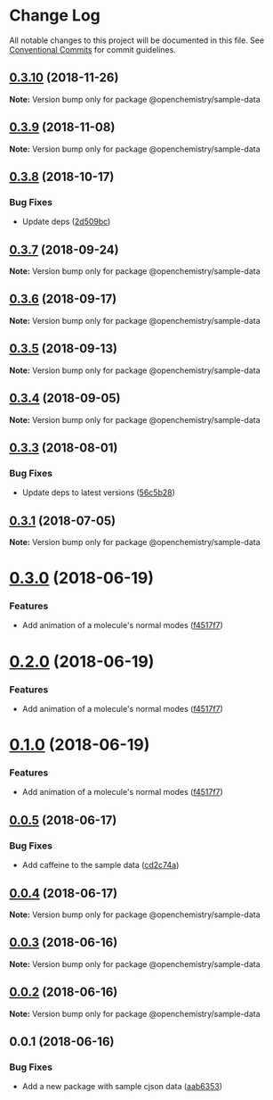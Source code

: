# Change Log

All notable changes to this project will be documented in this file.
See [Conventional Commits](https://conventionalcommits.org) for commit guidelines.

## [0.3.10](https://github.com/OpenChemistry/oc-web-components/compare/@openchemistry/sample-data@0.3.9...@openchemistry/sample-data@0.3.10) (2018-11-26)

**Note:** Version bump only for package @openchemistry/sample-data





## [0.3.9](https://github.com/OpenChemistry/oc-web-components/compare/@openchemistry/sample-data@0.3.8...@openchemistry/sample-data@0.3.9) (2018-11-08)

**Note:** Version bump only for package @openchemistry/sample-data





## [0.3.8](https://github.com/OpenChemistry/oc-web-components/compare/@openchemistry/sample-data@0.3.7...@openchemistry/sample-data@0.3.8) (2018-10-17)


### Bug Fixes

* Update deps ([2d509bc](https://github.com/OpenChemistry/oc-web-components/commit/2d509bc))





<a name="0.3.7"></a>
## [0.3.7](https://github.com/OpenChemistry/oc-web-components/compare/@openchemistry/sample-data@0.3.6...@openchemistry/sample-data@0.3.7) (2018-09-24)




**Note:** Version bump only for package @openchemistry/sample-data

<a name="0.3.6"></a>
## [0.3.6](https://github.com/OpenChemistry/oc-web-components/compare/@openchemistry/sample-data@0.3.5...@openchemistry/sample-data@0.3.6) (2018-09-17)




**Note:** Version bump only for package @openchemistry/sample-data

<a name="0.3.5"></a>
## [0.3.5](https://github.com/OpenChemistry/oc-web-components/compare/@openchemistry/sample-data@0.3.4...@openchemistry/sample-data@0.3.5) (2018-09-13)




**Note:** Version bump only for package @openchemistry/sample-data

<a name="0.3.4"></a>
## [0.3.4](https://github.com/OpenChemistry/oc-web-components/compare/@openchemistry/sample-data@0.3.3...@openchemistry/sample-data@0.3.4) (2018-09-05)




**Note:** Version bump only for package @openchemistry/sample-data

<a name="0.3.3"></a>
## [0.3.3](https://github.com/OpenChemistry/oc-web-components/compare/@openchemistry/sample-data@0.3.1...@openchemistry/sample-data@0.3.3) (2018-08-01)


### Bug Fixes

* Update deps to latest versions ([56c5b28](https://github.com/OpenChemistry/oc-web-components/commit/56c5b28))




<a name="0.3.1"></a>
## [0.3.1](https://github.com/OpenChemistry/oc-web-components/compare/@openchemistry/sample-data@0.3.0...@openchemistry/sample-data@0.3.1) (2018-07-05)




**Note:** Version bump only for package @openchemistry/sample-data

<a name="0.3.0"></a>
# [0.3.0](https://github.com/OpenChemistry/oc-web-components/compare/@openchemistry/sample-data@0.0.5...@openchemistry/sample-data@0.3.0) (2018-06-19)


### Features

* Add animation of a molecule's normal modes ([f4517f7](https://github.com/OpenChemistry/oc-web-components/commit/f4517f7))




<a name="0.2.0"></a>
# [0.2.0](https://github.com/OpenChemistry/oc-web-components/compare/@openchemistry/sample-data@0.0.5...@openchemistry/sample-data@0.2.0) (2018-06-19)


### Features

* Add animation of a molecule's normal modes ([f4517f7](https://github.com/OpenChemistry/oc-web-components/commit/f4517f7))




<a name="0.1.0"></a>
# [0.1.0](https://github.com/OpenChemistry/oc-web-components/compare/@openchemistry/sample-data@0.0.5...@openchemistry/sample-data@0.1.0) (2018-06-19)


### Features

* Add animation of a molecule's normal modes ([f4517f7](https://github.com/OpenChemistry/oc-web-components/commit/f4517f7))




<a name="0.0.5"></a>
## [0.0.5](https://github.com/OpenChemistry/oc-web-components/compare/@openchemistry/sample-data@0.0.4...@openchemistry/sample-data@0.0.5) (2018-06-17)


### Bug Fixes

* Add caffeine to the sample data ([cd2c74a](https://github.com/OpenChemistry/oc-web-components/commit/cd2c74a))




<a name="0.0.4"></a>
## [0.0.4](https://github.com/OpenChemistry/oc-web-components/compare/@openchemistry/sample-data@0.0.3...@openchemistry/sample-data@0.0.4) (2018-06-17)




**Note:** Version bump only for package @openchemistry/sample-data

<a name="0.0.3"></a>
## [0.0.3](https://github.com/OpenChemistry/oc-web-components/compare/@openchemistry/sample-data@0.0.2...@openchemistry/sample-data@0.0.3) (2018-06-16)




**Note:** Version bump only for package @openchemistry/sample-data

<a name="0.0.2"></a>
## [0.0.2](https://github.com/OpenChemistry/oc-web-components/compare/@openchemistry/sample-data@0.0.1...@openchemistry/sample-data@0.0.2) (2018-06-16)




**Note:** Version bump only for package @openchemistry/sample-data

<a name="0.0.1"></a>
## 0.0.1 (2018-06-16)


### Bug Fixes

* Add a new package with sample cjson data ([aab6353](https://github.com/OpenChemistry/oc-web-components/commit/aab6353))
